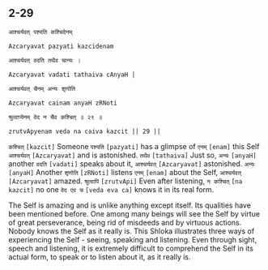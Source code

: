 ## 2-29


```shloka-sa
आश्चर्यवत् पश्यति कश्चिदेनम्
```
```shloka-sa-hk
Azcaryavat pazyati kazcidenam
```
```shloka-sa
आश्चर्यवत् वदति तथैव चान्यः ।
```
```shloka-sa-hk
Azcaryavat vadati tathaiva cAnyaH |
```
```shloka-sa
आश्चर्यवत् चैनम् अन्यः शृणोति
```
```shloka-sa-hk
Azcaryavat cainam anyaH zRNoti
```
```shloka-sa
श्रुत्वाप्येनम् वेद न चैव कश्चित् ॥ २९ ॥
```
```shloka-sa-hk
zrutvApyenam veda na caiva kazcit || 29 ||
```

`कश्चित्` `[kazcit]` Someone `पश्यति` `[pazyati]` has a glimpse of `एनम्` `[enam]` this Self `आश्चर्यवत्` `[Azcaryavat]` and is astonished. `तथैव` `[tathaiva]` Just so, `अन्यः` `[anyaH]` another `वदति` `[vadati]` speaks about it, `आश्चर्यवत्` `[Azcaryavat]` astonished. `अन्यः` `[anyaH]` Another `शृणोति` `[zRNoti]` listens `एनम्` `[enam]` about the Self, `आश्चर्यवत्` `[Azcaryavat]` amazed. `श्रुत्वापि` `[zrutvApi]` Even after listening, `न कश्चित्` `[na kazcit]` no one `वेद एव च` `[veda eva ca]` knows it in its real form.

The Self is amazing and is unlike anything except itself. Its qualities have been mentioned before. One among many beings will see the Self by virtue of great perseverance, being rid of misdeeds and by virtuous actions. 
Nobody knows the Self as it really is. This Shloka illustrates three ways of experiencing the Self - seeing, speaking and listening. Even through sight, speech and listening, it is extremely difficult to comprehend the Self in its actual form, to speak or to listen about it, as it really is.

